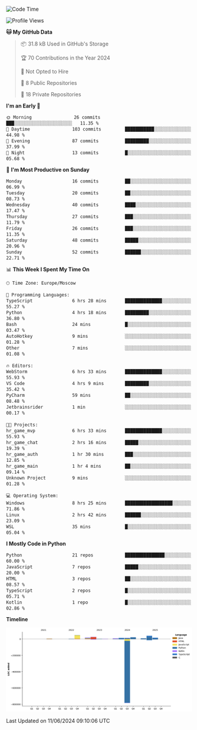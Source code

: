 <!--START_SECTION:waka-->
![Code Time](http://img.shields.io/badge/Code%20Time-363%20hrs%2054%20mins-blue)

![Profile Views](http://img.shields.io/badge/Profile%20Views-2-blue)

**🐱 My GitHub Data** 

> 📦 31.8 kB Used in GitHub's Storage 
 > 
> 🏆 70 Contributions in the Year 2024
 > 
> 🚫 Not Opted to Hire
 > 
> 📜 8 Public Repositories 
 > 
> 🔑 18 Private Repositories 
 > 
**I'm an Early 🐤** 

```text
🌞 Morning                26 commits          ███░░░░░░░░░░░░░░░░░░░░░░   11.35 % 
🌆 Daytime                103 commits         ███████████░░░░░░░░░░░░░░   44.98 % 
🌃 Evening                87 commits          █████████░░░░░░░░░░░░░░░░   37.99 % 
🌙 Night                  13 commits          █░░░░░░░░░░░░░░░░░░░░░░░░   05.68 % 
```
📅 **I'm Most Productive on Sunday** 

```text
Monday                   16 commits          ██░░░░░░░░░░░░░░░░░░░░░░░   06.99 % 
Tuesday                  20 commits          ██░░░░░░░░░░░░░░░░░░░░░░░   08.73 % 
Wednesday                40 commits          ████░░░░░░░░░░░░░░░░░░░░░   17.47 % 
Thursday                 27 commits          ███░░░░░░░░░░░░░░░░░░░░░░   11.79 % 
Friday                   26 commits          ███░░░░░░░░░░░░░░░░░░░░░░   11.35 % 
Saturday                 48 commits          █████░░░░░░░░░░░░░░░░░░░░   20.96 % 
Sunday                   52 commits          ██████░░░░░░░░░░░░░░░░░░░   22.71 % 
```


📊 **This Week I Spent My Time On** 

```text
🕑︎ Time Zone: Europe/Moscow

💬 Programming Languages: 
TypeScript               6 hrs 28 mins       ██████████████░░░░░░░░░░░   55.27 % 
Python                   4 hrs 18 mins       █████████░░░░░░░░░░░░░░░░   36.80 % 
Bash                     24 mins             █░░░░░░░░░░░░░░░░░░░░░░░░   03.47 % 
AutoHotkey               9 mins              ░░░░░░░░░░░░░░░░░░░░░░░░░   01.28 % 
Other                    7 mins              ░░░░░░░░░░░░░░░░░░░░░░░░░   01.08 % 

🔥 Editors: 
WebStorm                 6 hrs 33 mins       ██████████████░░░░░░░░░░░   55.93 % 
VS Code                  4 hrs 9 mins        █████████░░░░░░░░░░░░░░░░   35.42 % 
PyCharm                  59 mins             ██░░░░░░░░░░░░░░░░░░░░░░░   08.48 % 
Jetbrainsrider           1 min               ░░░░░░░░░░░░░░░░░░░░░░░░░   00.17 % 

🐱‍💻 Projects: 
hr_game_mvp              6 hrs 33 mins       ██████████████░░░░░░░░░░░   55.93 % 
hr_game_chat             2 hrs 16 mins       █████░░░░░░░░░░░░░░░░░░░░   19.39 % 
hr_game_auth             1 hr 30 mins        ███░░░░░░░░░░░░░░░░░░░░░░   12.85 % 
hr_game_main             1 hr 4 mins         ██░░░░░░░░░░░░░░░░░░░░░░░   09.14 % 
Unknown Project          9 mins              ░░░░░░░░░░░░░░░░░░░░░░░░░   01.28 % 

💻 Operating System: 
Windows                  8 hrs 25 mins       ██████████████████░░░░░░░   71.86 % 
Linux                    2 hrs 42 mins       ██████░░░░░░░░░░░░░░░░░░░   23.09 % 
WSL                      35 mins             █░░░░░░░░░░░░░░░░░░░░░░░░   05.04 % 
```

**I Mostly Code in Python** 

```text
Python                   21 repos            ███████████████░░░░░░░░░░   60.00 % 
JavaScript               7 repos             █████░░░░░░░░░░░░░░░░░░░░   20.00 % 
HTML                     3 repos             ██░░░░░░░░░░░░░░░░░░░░░░░   08.57 % 
TypeScript               2 repos             █░░░░░░░░░░░░░░░░░░░░░░░░   05.71 % 
Kotlin                   1 repo              █░░░░░░░░░░░░░░░░░░░░░░░░   02.86 % 
```



**Timeline**

![Lines of Code chart](https://raw.githubusercontent.com/adlemx/adlemx/main/assets/bar_graph.png)


 Last Updated on 11/06/2024 09:10:06 UTC
<!--END_SECTION:waka-->
